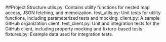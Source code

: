 ##Project Structure
utils.py: Contains utility functions for nested map access, JSON fetching, and memoization.
test_utils.py: Unit tests for utility functions, including parameterized tests and mocking.
client.py: A sample GitHub organization client.
test_client.py: Unit and integration tests for the GitHub client, including property mocking and fixture-based tests.
fixtures.py: Example data used for integration tests.